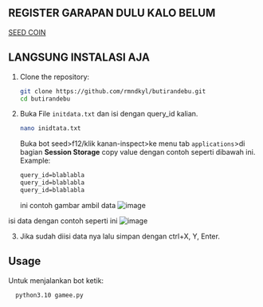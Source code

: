 ## REGISTER GARAPAN DULU KALO BELUM
[SEED COIN](https://t.me/seed_coin_bot/app?startapp=1681873043)
## LANGSUNG INSTALASI AJA
1. Clone the repository:
    ```bash
    git clone https://github.com/rmndkyl/butirandebu.git
    cd butirandebu
    ```
2. Buka File `initdata.txt` dan isi dengan query_id kalian.
   ```bash
   nano inidtata.txt
   ```
   Buka bot seed>f12/klik kanan-inspect>ke menu tab `applications`>di bagian **Session Storage** copy value dengan contoh seperti dibawah ini. Example:
    ```txt
    query_id=blablabla
    query_id=blablabla
    query_id=blablabla
    ```
    ini contoh gambar ambil data
![image](https://github.com/rmndkyl/loots/assets/99118244/54c62fb6-237f-4761-aa8e-16e3fb60b513)

isi data dengan contoh seperti ini
![image](https://github.com/rmndkyl/loots/assets/99118244/32d5b6da-2f48-497c-a4c1-456e53222aa7)

3. Jika sudah diisi data nya lalu simpan dengan ctrl+X, Y, Enter.

## Usage
Untuk menjalankan bot ketik:
  ```bash
    python3.10 gamee.py
  ```
